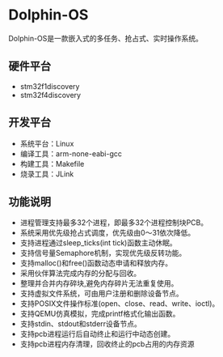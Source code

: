# Dolphin-OS

Dolphin-OS是一款嵌入式的多任务、抢占式、实时操作系统。

## 硬件平台

- stm32f1discovery
- stm32f4discovery

## 开发平台

- 系统平台：Linux
- 编译工具：arm-none-eabi-gcc
- 构建工具：Makefile
- 烧录工具：JLink

## 功能说明

- 进程管理支持最多32个进程，即最多32个进程控制块PCB。
- 系统采用优先级抢占式调度，优先级由0～31依次降低。
- 支持进程通过sleep_ticks(int tick)函数主动休眠。
- 支持信号量Semaphore机制，实现优先级反转功能。
- 支持malloc()和free()函数动态申请和释放内存。
- 采用伙伴算法完成内存的分配与回收。
- 整理并合并内存碎块,避免内存碎片无法重复使用。
- 支持虚拟文件系统，可由用户注册和删除设备节点。
- 支持POSIX文件操作标准(open、close、read、write、ioctl)。
- 支持QEMU仿真模拟，完成printf格式化输出函数。
- 支持stdin、stdout和stderr设备节点。
- 支持pcb进程运行后自动终止和运行中动态创建。
- 支持pcb进程内存清理，回收终止的pcb占用的内存资源
